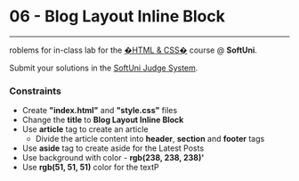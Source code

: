 # 06 - Blog Layout Inline Block
------
roblems for in-class lab for the [�HTML & CSS�](https://softuni.bg/trainings/2375/html-and-css-may-2019) course @ **SoftUni**.

Submit your solutions in the [SoftUni Judge System](https://judge.softuni.bg/Contests/1235/CSS-Box-Model).

### Constraints
 * Create **"index.html"** and **"style.css"** files
 * Change the **title** to **Blog Layout Inline Block**
 * Use **article** tag to create an article
    * Divide the article content into **header**, **section** and **footer** tags  
 * Use **aside** tag to create aside for the Latest Posts 
 * Use background with color - **rgb(238, 238, 238)'**
 * Use **rgb(51, 51, 51)** color for the textP